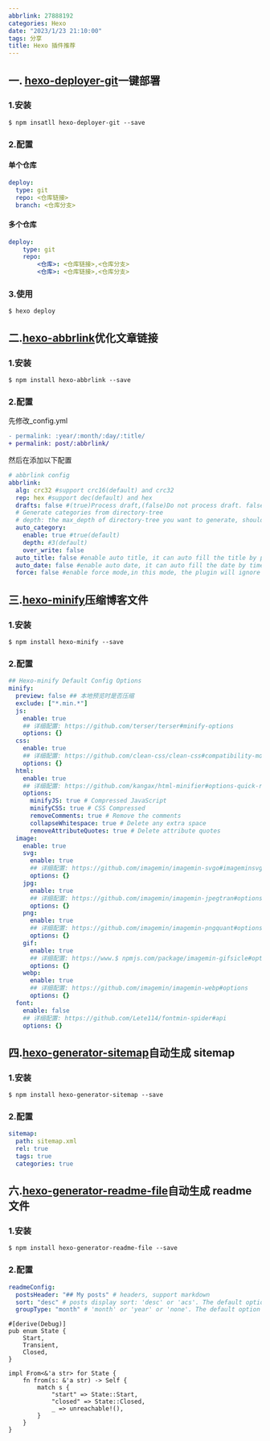 ```yaml
---
abbrlink: 27888192
categories: Hexo
date: "2023/1/23 21:10:00"
tags: 分享
title: Hexo 插件推荐
---
```


## 一. [hexo-deployer-git](https://github.com/hexojs/hexo-deployer-git)一键部署

### 1.安装

```shell
$ npm insatll hexo-deployer-git --save
```

### 2.配置

#### 单个仓库

```yml
deploy:
  type: git
  repo: <仓库链接>
  branch: <仓库分支>
```

#### 多个仓库

```yml
deploy:
    type: git
    repo:
        <仓库>: <仓库链接>,<仓库分支>
        <仓库>: <仓库链接>,<仓库分支>
```

### 3.使用

```shell
$ hexo deploy
```

## 二.[hexo-abbrlink](https://github.com/rozbo/hexo-abbrlink)优化文章链接

### 1.安装

```shell
$ npm install hexo-abbrlink --save
```

### 2.配置

先修改\_config.yml

```diff
- permalink: :year/:month/:day/:title/
+ permalink: post/:abbrlink/
```

然后在添加以下配置

```yml
# abbrlink config
abbrlink:
  alg: crc32 #support crc16(default) and crc32
  rep: hex #support dec(default) and hex
  drafts: false #(true)Process draft,(false)Do not process draft. false(default)
  # Generate categories from directory-tree
  # depth: the max_depth of directory-tree you want to generate, should > 0
  auto_category:
    enable: true #true(default)
    depth: #3(default)
    over_write: false
  auto_title: false #enable auto title, it can auto fill the title by path
  auto_date: false #enable auto date, it can auto fill the date by time today
  force: false #enable force mode,in this mode, the plugin will ignore the cache, and calc the abbrlink for every post even it already had abbrlink. This only updates abbrlink rather than other front variables.
```

## 三.[hexo-minify](https://github.com/lete114/hexo-minify)压缩博客文件

### 1.安装

```shell
$ npm install hexo-minify --save
```

### 2.配置

```yml
## Hexo-minify Default Config Options
minify:
  preview: false ## 本地预览时是否压缩
  exclude: ["*.min.*"]
  js:
    enable: true
    ## 详细配置: https://github.com/terser/terser#minify-options
    options: {}
  css:
    enable: true
    ## 详细配置: https://github.com/clean-css/clean-css#compatibility-modes
    options: {}
  html:
    enable: true
    ## 详细配置: https://github.com/kangax/html-minifier#options-quick-reference
    options:
      minifyJS: true # Compressed JavaScript
      minifyCSS: true # CSS Compressed
      removeComments: true # Remove the comments
      collapseWhitespace: true # Delete any extra space
      removeAttributeQuotes: true # Delete attribute quotes
  image:
    enable: true
    svg:
      enable: true
      ## 详细配置: https://github.com/imagemin/imagemin-svgo#imageminsvgooptionsbuffer
      options: {}
    jpg:
      enable: true
      ## 详细配置: https://github.com/imagemin/imagemin-jpegtran#options
      options: {}
    png:
      enable: true
      ## 详细配置: https://github.com/imagemin/imagemin-pngquant#options
      options: {}
    gif:
      enable: true
      ## 详细配置: https://www.$ npmjs.com/package/imagemin-gifsicle#options
      options: {}
    webp:
      enable: true
      ## 详细配置: https://github.com/imagemin/imagemin-webp#options
      options: {}
  font:
    enable: false
    ## 详细配置: https://github.com/Lete114/fontmin-spider#api
    options: {}
```

## 四.[hexo-generator-sitemap](https://github.com/hexojs/hexo-generator-sitemap)自动生成 sitemap

### 1.安装

```shell
$ npm install hexo-generator-sitemap --save
```

### 2.配置

```yml
sitemap:
  path: sitemap.xml
  rel: true
  tags: true
  categories: true
```

## 六.[hexo-generator-readme-file](https://github.com/tcatche/hexo-generator-readme-file)自动生成 readme 文件

### 1.安装

```shell
$ npm install hexo-generator-readme-file --save
```

### 2.配置

```yml
readmeConfig:
  postsHeader: "## My posts" # headers, support markdown
  sort: "desc" # posts display sort: 'desc' or 'acs'. The default option is 'desc'
  groupType: "month" # 'month' or 'year' or 'none'. The default option is 'month'
```

```
#[derive(Debug)]
pub enum State {
    Start,
    Transient,
    Closed,
}

impl From<&'a str> for State {
    fn from(s: &'a str) -> Self {
        match s {
            "start" => State::Start,
            "closed" => State::Closed,
            _ => unreachable!(),
        }
    }
}
```
